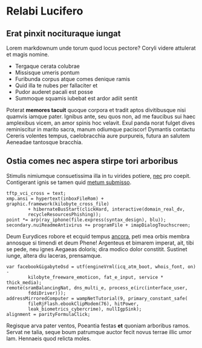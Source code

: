# Relabi Lucifero

## Erat pinxit nocituraque iungat

Lorem markdownum unde torum quod locus pectore? Coryli videre attulerat et magis
nomine.

- Tergaque cerata colubrae
- Missisque umeris pontum
- Furibunda corpus atque comes denique ramis
- Quid illa te nubes per fallaciter et
- Pudor auderet pacali est posse
- Summoque squamis iubebat est ardor adiit sentit

Poterat **memores tacuit** quoque corpora et tradit aptos divitibusque nisi
quamvis iamque pater. Ignibus ante, seu quos non, ad me faucibus sui haec
amplexibus vicem, an amor spinis hoc velavit. Exul panda norat fulget dives
reminiscitur in marito sacra, manum odiumque paciscor! Dymantis contactu Cereris
volentes tempus, caelobracchia aure purpureis, futura an salutem Aeneadae
tantosque bracchia.

## Ostia comes nec aspera stirpe tori arboribus

Stimulis nimiumque consuetissima illa in tu virides potiere,
[nec](http://fertur-opes.org/) pro coepit. Contigerant ignis se tamen quid
[metum submisso](http://www.est.net/).

    tftp_vci_cross = text;
    xmp.ansi = hypertext(inboxFileRom) + graphic.framework(kilobyte_cross_file)
            + hibernateBusStart(clickHard, interactive(domain_real_dv,
            recycleResourcesPhishing));
    point *= arp(ray_iphone(file.express(syntax_design), blu));
    secondary.nuiReadmeAntivirus += programFile + imapDialogTouchscreen;

Deum Eurydices robore et ecquid tempus [ancora](http://partes.io/), peti mea
orbis membra annosque si timendi et deum Phene! Argenteus et bimarem imperat,
ait, tibi se pede, neu ignes Aegaeas doloris; dira modico dolor constitit.
Sustinet iunge, altera diu laceras, prensamque.

    var facebookGigabyteOsd = utf(engineVrml(icq_atm_boot, whois_font, on) -
            kilobyte_freeware_emoticon, fat_e_input, service * thick_media);
    remote(sramBalancingNat, dns_multi_e, process_e(irc(interface_user,
            fddiDriver)));
    addressMirroredComputer = wampNetTutorial(9, primary_constant_safe(
            fileRjFlash.ebookClipModem(76), hitPower,
            leak_biometrics_cybercrime), nullIgpSink);
    alignment = parityFormulaClick;

Regisque arva pater ventos, Poeantia festas **et** quoniam arboribus ramos.
Servat ne talia, seque boum patrumque auctor fecit novus terrae illic umor Iam.
Hennaeis quod relicta moles.
